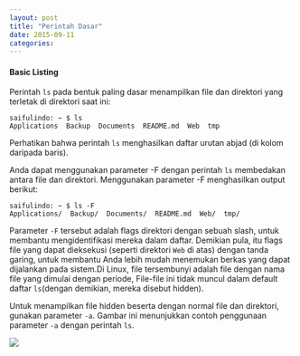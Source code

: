 ```yaml
---
layout: post
title: "Perintah Dasar"
date: 2015-09-11
categories:
---
```


#### Basic Listing
Perintah `ls` pada bentuk paling dasar menampilkan file dan direktori yang terletak di direktori saat ini:

```
saifulindo: ~ $ ls
Applications  Backup  Documents  README.md  Web  tmp
```
Perhatikan bahwa perintah `ls` menghasilkan daftar urutan abjad (di kolom daripada baris). 

Anda dapat menggunakan parameter -F dengan perintah `ls` membedakan antara file dan direktori. Menggunakan parameter -F menghasilkan output berikut:

```
saifulindo: ~ $ ls -F
Applications/  Backup/  Documents/  README.md  Web/  tmp/
```
Parameter `-F` tersebut adalah flags direktori dengan sebuah slash, untuk membantu mengidentifikasi mereka dalam daftar. Demikian pula, itu flags file yang dapat dieksekusi (seperti direktori `Web` di atas) dengan tanda garing, untuk membantu Anda lebih mudah menemukan berkas yang dapat dijalankan pada sistem.Di Linux, file tersembunyi adalah file dengan nama file yang dimulai dengan periode, File-file ini tidak muncul dalam default daftar `ls`(dengan demikian, mereka disebut hidden).

Untuk menampilkan file hidden beserta dengan normal file dan direktori, gunakan parameter `-a`. Gambar ini menunjukkan contoh penggunaan parameter `-a` dengan perintah `ls`.

![]({{site.baseurl}}\\resources\img\ls-a.png)